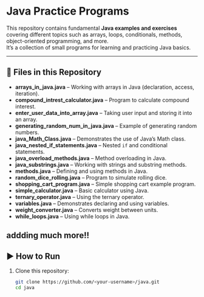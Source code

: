 # Java Practice Programs

This repository contains fundamental **Java examples and exercises** covering different topics such as arrays, loops, conditionals, methods, object-oriented programming, and more.  
It’s a collection of small programs for learning and practicing Java basics.

---

## 📂 Files in this Repository

- **arrays_in_java.java** – Working with arrays in Java (declaration, access, iteration).
- **compound_intrest_calculator.java** – Program to calculate compound interest.
- **enter_user_data_into_array.java** – Taking user input and storing it into an array.
- **generating_random_num_in_java.java** – Example of generating random numbers.
- **java_Math_Class.java** – Demonstrates the use of Java’s Math class.
- **java_nested_if_statements.java** – Nested `if` and conditional statements.
- **java_overload_methods.java** – Method overloading in Java.
- **java_substrings.java** – Working with strings and substring methods.
- **methods.java** – Defining and using methods in Java.
- **random_dice_rolling.java** – Program to simulate rolling dice.
- **shopping_cart_program.java** – Simple shopping cart example program.
- **simple_calculator.java** – Basic calculator using Java.
- **ternary_operator.java** – Using the ternary operator.
- **variables.java** – Demonstrates declaring and using variables.
- **weight_converter.java** – Converts weight between units.
- **while_loops.java** – Using while loops in Java.

addding much more!!
---

## ▶️ How to Run

1. Clone this repository:
   ```bash
   git clone https://github.com/<your-username>/java.git
   cd java
